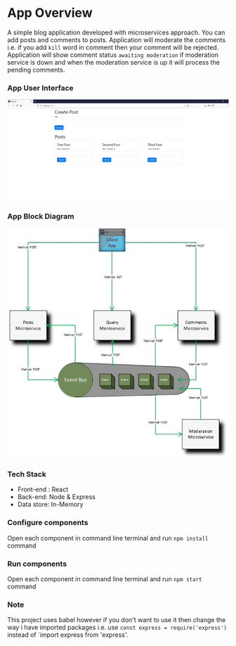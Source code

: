 # App Overview
A simple blog application developed with microservices approach. You can add posts and comments to posts. Application will moderate the comments i.e. if you add `kill` word in comment then your comment will be rejected. Application will show comment status `awaiting moderation` if moderation service is down and when the moderation service is up it will process the pending comments.

### App User Interface

![UI](https://github.com/bhanu-code-repo/microservices-with-nodejs-and-react/blob/main/blog-app/document/blog-app-user-interface.jpg)

### App Block Diagram

![UI](https://github.com/bhanu-code-repo/microservices-with-nodejs-and-react/blob/main/blog-app/document/blog-app-architecture.jpg)

### Tech Stack
* Front-end : React
* Back-end: Node & Express
* Data store: In-Memory

### Configure components
Open each component in command line terminal and run `npm install` command

### Run components
Open each component in command line terminal and run `npm start` command

### Note
This project uses babel however if you don't want to use it then change the way i have imported packages i.e. use `const express = require('express')` instead of `import express from 'express'.
